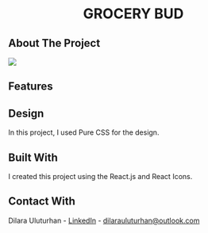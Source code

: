 <div align="center">
  <h1 align="center">GROCERY BUD</h1>
</div>

## About The Project
![](https://github.com/dilarauluturhan/grocery-bud/assets/120499369/d508881d-4804-47f1-be47-9b74386498df)

## Features

## Design
In this project, I used Pure CSS for the design.

## Built With
I created this project using the React.js and React Icons.

## Contact With
Dilara Uluturhan - [LinkedIn](https://www.linkedin.com/in/dilarauluturhan/) - dilarauluturhan@outlook.com
